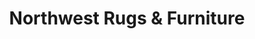 ---
title: "Northwest Rugs & Furniture"
url: /portland/northwest-rugs-und-furniture/
shop: Möbel
---